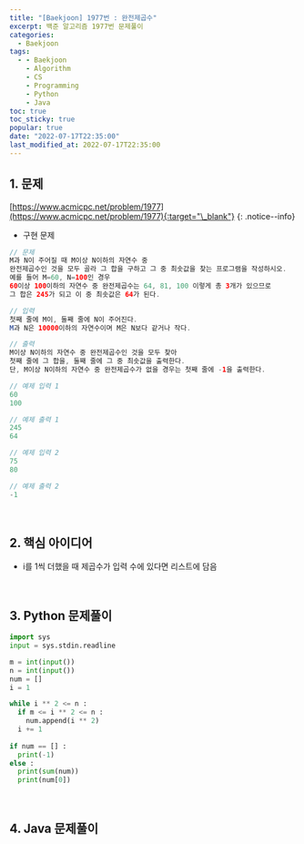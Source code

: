 ```yaml
---
title: "[Baekjoon] 1977번 : 완전제곱수"
excerpt: 백준 알고리즘 1977번 문제풀이
categories:
  - Baekjoon
tags:
  - - Baekjoon
    - Algorithm
    - CS
    - Programming
    - Python
    - Java
toc: true
toc_sticky: true
popular: true
date: "2022-07-17T22:35:00"
last_modified_at: 2022-07-17T22:35:00
---
```


## 1. 문제

[https://www.acmicpc.net/problem/1977](https://www.acmicpc.net/problem/1977){:target="\_blank"}
{: .notice--info}

- 구현 문제

```java
// 문제
M과 N이 주어질 때 M이상 N이하의 자연수 중 
완전제곱수인 것을 모두 골라 그 합을 구하고 그 중 최솟값을 찾는 프로그램을 작성하시오. 
예를 들어 M=60, N=100인 경우 
60이상 100이하의 자연수 중 완전제곱수는 64, 81, 100 이렇게 총 3개가 있으므로 
그 합은 245가 되고 이 중 최솟값은 64가 된다.

// 입력
첫째 줄에 M이, 둘째 줄에 N이 주어진다. 
M과 N은 10000이하의 자연수이며 M은 N보다 같거나 작다.

// 출력
M이상 N이하의 자연수 중 완전제곱수인 것을 모두 찾아 
첫째 줄에 그 합을, 둘째 줄에 그 중 최솟값을 출력한다. 
단, M이상 N이하의 자연수 중 완전제곱수가 없을 경우는 첫째 줄에 -1을 출력한다.

// 예제 입력 1 
60
100

// 예제 출력 1 
245
64

// 예제 입력 2 
75
80

// 예제 출력 2 
-1
```

<br>

## 2. 핵심 아이디어

- i를 1씩 더했을 때 제곱수가 입력 수에 있다면 리스트에 담음

<br>

## 3. Python 문제풀이

```python
import sys
input = sys.stdin.readline

m = int(input())
n = int(input())
num = []
i = 1

while i ** 2 <= n :
  if m <= i ** 2 <= n :
    num.append(i ** 2)
  i += 1
  
if num == [] :
  print(-1)
else :
  print(sum(num))
  print(num[0])
```

<br>

## 4. Java 문제풀이

```java

```
